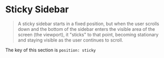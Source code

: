 # Sticky Sidebar

>A sticky sidebar starts in a fixed position, but when the user scrolls down and the bottom of the sidebar enters the visible area of the screen (the viewport), it "sticks" to that point, becoming stationary and staying visible as the user continues to scroll.

The key of this section is `position: sticky`
